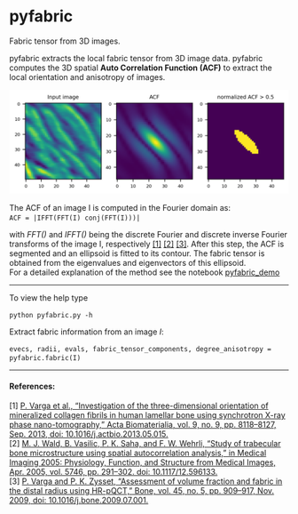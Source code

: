 # pyfabric
Fabric tensor from 3D images.

pyfabric extracts the local fabric tensor from 3D image data.
pyfabric computes the 3D spatial **Auto Correlation Function (ACF)** to extract the local orientation and anisotropy of images.

![](pyfabric.png)

The ACF of an image I is computed in the Fourier domain as: \
`ACF = |IFFT(FFT(I) conj(FFT(I)))|` 

with *FFT()* and *IFFT()* being the discrete Fourier and discrete inverse Fourier transforms of the image I, respectively [[1]](http://dx.doi.org/10.1016/j.actbio.2013.05.015) [[2]](https://doi.org/10.1117/12.596133) [[3]](https://doi.org/10.1016/j.bone.2009.07.001).
After this step, the ACF is segmented and an ellipsoid is fitted to its contour. The fabric tensor is obtained from the eigenvalues and eigenvectors of this ellipsoid. \
For a detailed explanation of the method see the notebook [pyfabric_demo](notebooks/pyfabric_demo.ipynb)

___

To view the help type
```
python pyfabric.py -h
```

Extract fabric information from an image *I*:
```
evecs, radii, evals, fabric_tensor_components, degree_anisotropy = pyfabric.fabric(I)
```
____
#### References:
[1] [P. Varga et al., “Investigation of the three-dimensional orientation of mineralized collagen fibrils in human lamellar bone using synchrotron X-ray phase nano-tomography,” Acta Biomaterialia, vol. 9, no. 9, pp. 8118–8127, Sep. 2013, doi: 10.1016/j.actbio.2013.05.015.](http://dx.doi.org/10.1016/j.actbio.2013.05.015) \
[2] [M. J. Wald, B. Vasilic, P. K. Saha, and F. W. Wehrli, “Study of trabecular bone microstructure using spatial autocorrelation analysis,” in Medical Imaging 2005: Physiology, Function, and Structure from Medical Images, Apr. 2005, vol. 5746, pp. 291–302. doi: 10.1117/12.596133.](https://doi.org/10.1117/12.596133) \
[3] [P. Varga and P. K. Zysset, “Assessment of volume fraction and fabric in the distal radius using HR-pQCT,” Bone, vol. 45, no. 5, pp. 909–917, Nov. 2009, doi: 10.1016/j.bone.2009.07.001.](https://doi.org/10.1016/j.bone.2009.07.001)
